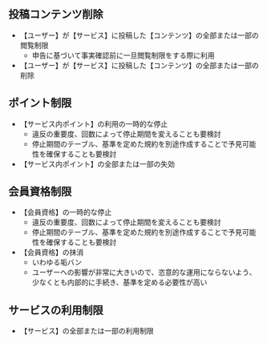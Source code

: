 ## 投稿コンテンツ削除
- 【ユーザー】が【サービス】に投稿した【コンテンツ】の全部または一部の閲覧制限
  - 申告に基づいて事実確認前に一旦閲覧制限をする際に利用
- 【ユーザー】が【サービス】に投稿した【コンテンツ】の全部または一部の削除

## ポイント制限
- 【サービス内ポイント】の利用の一時的な停止
  - 違反の重要度、回数によって停止期間を変えることも要検討
  - 停止期間のテーブル、基準を定めた規約を別途作成することで予見可能性を確保することも要検討
- 【サービス内ポイント】の全部または一部の失効

## 会員資格制限
- 【会員資格】の一時的な停止
  - 違反の重要度、回数によって停止期間を変えることも要検討
  - 停止期間のテーブル、基準を定めた規約を別途作成することで予見可能性を確保することも要検討
- 【会員資格】の抹消
  - いわゆる垢バン
  - ユーザーへの影響が非常に大きいので、恣意的な運用にならないよう、少なくとも内部的に手続き、基準を定める必要性が高い

## サービスの利用制限
- 【サービス】の全部または一部の利用制限
